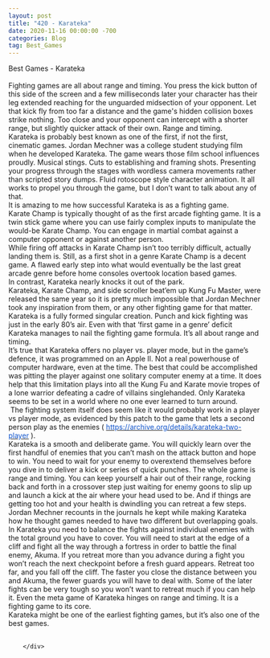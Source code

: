 ```yaml
---
layout: post
title: "420 - Karateka"
date: 2020-11-16 00:00:00 -700
categories: Blog
tag: Best_Games
---
```


<div class="blog-content">
				<div class="paragraph"><span><span>Best Games - Karateka</span></span><br><span></span><br><span><span>Fighting games are all about range and timing. You press the kick button of this side of the screen and a few milliseconds later your character has their leg extended reaching for the unguarded midsection of your opponent. Let that kick fly from too far a distance and the game's hidden collision boxes strike nothing. Too close and your opponent can intercept with a shorter range, but slightly quicker attack of their own. Range and timing.&nbsp;</span></span><br><span></span><span><span>Karateka is probably best known as one of the first, if not the first, cinematic games. Jordan Mechner was a college student studying film when he developed Karateka. The game wears those film school influences proudly. Musical stings. Cuts to establishing and framing shots. Presenting your progress through the stages with wordless camera movements rather than scripted story dumps. Fluid rotoscope style character animation. It all works to propel you through the game, but I don&rsquo;t want to talk about any of that.</span></span><br><span></span><span><span>It is amazing to me how successful Karateka is as a fighting game.&nbsp;</span></span><br><span></span><span><span>Karate Champ is typically thought of as the first arcade fighting game. It is a twin stick game where you can use fairly complex inputs to manipulate the would-be Karate Champ. You can engage in martial combat against a computer opponent or against another person.&nbsp;</span></span><br><span></span><span><span>While firing off attacks in Karate Champ isn&rsquo;t too terribly difficult, actually landing them is. Still, as a first shot in a genre Karate Champ is a decent game. A flawed early step into what would eventually be the last great arcade genre before home consoles overtook location based games.&nbsp;</span></span><br><span></span><span><span>In contrast, Karateka nearly knocks it out of the park.</span></span><br><span></span><span><span>Karateka, Karate Champ, and side scroller beat&rsquo;em up Kung Fu Master, were released the same year so it is pretty much impossible that Jordan Mechner took any inspiration from them, or any other fighting game for that matter. Karateka is a fully formed singular creation. Punch and kick fighting was just in the early 80&rsquo;s air. Even with that &lsquo;first game in a genre&rsquo; deficit&nbsp; Karateka manages to nail the fighting game formula. It&rsquo;s all about range and timing.&nbsp;</span></span><br><span></span><span><span>It&rsquo;s true that Karateka offers no player vs. player mode, but in the game&rsquo;s defence, it was programmed on an Apple II. Not a real powerhouse of computer hardware, even at the time. The best that could be accomplished was pitting the player against one solitary computer enemy at a time. It does help that this limitation plays into all the Kung Fu and Karate movie tropes of a lone warrior defeating a cadre of villains singlehanded. Only Karateka seems to be set in a world where no one ever learned to turn around.</span></span><br><span></span><span><span>&nbsp;The fighting system itself does seem like it would probably work in a player vs player mode, as evidenced by this patch to the game that lets a second person play as the enemies ( </span><a href="https://archive.org/details/karateka-two-player"><span style="color:rgb(17, 85, 204); font-weight:400">https://archive.org/details/karateka-two-player</span></a><span> ).</span></span><br><span></span><span><span>Karateka is a smooth and deliberate game. You will quickly learn over the first handful of enemies that you can&rsquo;t mash on the attack button and hope to win. You need to wait for your enemy to overextend themselves before you dive in to deliver a kick or series of quick punches. The whole game is range and timing. You can keep yourself a hair out of their range, rocking back and forth in a crossover step just waiting for enemy goons to slip up and launch a kick at the air where your head used to be. And if things are getting too hot and your health is dwindling you can retreat a few steps.</span></span><br><span></span><span><span>Jordan Mechner recounts in the journals he kept while making Karateka how he thought games needed to have two different but overlapping goals. In Karateka you need to balance the&nbsp;fights&nbsp;against individual enemies with the total ground you have to cover. You will need to start at the edge of a cliff and fight all the way through a fortress&nbsp;in order to battle the final enemy, Akuma. If you retreat more than you advance during a fight you won&rsquo;t reach the next checkpoint before a fresh guard appears. Retreat too far, and you fall off the cliff.&nbsp;The faster you close the distance between you and Akuma, the fewer guards&nbsp;you will have to deal with. Some of the later fights can be very tough so you won&rsquo;t want to retreat much if you can help it. Even the meta game of Karateka hinges on range and timing. It is a fighting game to its core.</span></span><br><span></span><span><span>Karateka might be one of the earliest fighting games, but it&rsquo;s also one of the best games.&nbsp;</span></span><br><span></span><br></div>

		</div>
        